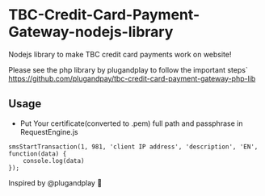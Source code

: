 # TBC-Credit-Card-Payment-Gateway-nodejs-library

Nodejs library to make TBC credit card payments work on website!

Please see the php library by plugandplay to follow the important steps` https://github.com/plugandpay/tbc-credit-card-payment-gateway-php-lib

## Usage

- Put Your certificate(converted to .pem) full path and passphrase in RequestEngine.js

```
smsStartTransaction(1, 981, 'client IP address', 'description', 'EN', function(data) {
    console.log(data)
});
```

Inspired by @plugandplay 🙂
